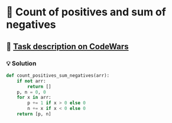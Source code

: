 # 📝 Count of positives and sum of negatives

## 🔗 [Task description on CodeWars](https://www.codewars.com/kata/576bb71bbbcf0951d5000044)

### 💡 Solution

```python
def count_positives_sum_negatives(arr):
    if not arr:
        return []
    p, n = 0, 0
    for x in arr:
        p += 1 if x > 0 else 0
        n += x if x < 0 else 0
    return [p, n]
```
